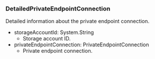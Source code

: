 ### DetailedPrivateEndpointConnection
Detailed information about the private endpoint connection.

- storageAccountId: System.String
  - Storage account ID.
- privateEndpointConnection: PrivateEndpointConnection
  - Private endpoint connection.
